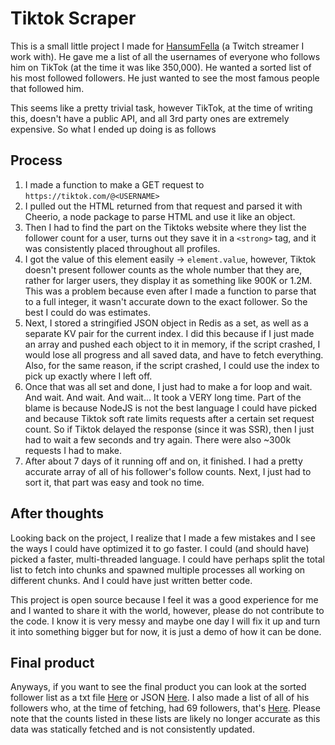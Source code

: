 # Tiktok Scraper

This is a small little project I made for [HansumFella](https://hansumfella.com) (a Twitch streamer I work with). He gave me a list of all the usernames of everyone who follows him on TikTok (at the time it was like 350,000). He wanted a sorted list of his most followed followers. He just wanted to see the most famous people that followed him.

This seems like a pretty trivial task, however TikTok, at the time of writing this, doesn't have a public API, and all 3rd party ones are extremely expensive. So what I ended up doing is as follows

## Process
1. I made a function to make a GET request to `https://tiktok.com/@<USERNAME>`
2. I pulled out the HTML returned from that request and parsed it with Cheerio, a node package to parse HTML and use it like an object.
3. Then I had to find the part on the Tiktoks website where they list the follower count for a user, turns out they save it in a `<strong>` tag, and it was consistently placed throughout all profiles.
4. I got the value of this element easily -> `element.value`, however, Tiktok doesn't present follower counts as the whole number that they are, rather for larger users, they display it as something like 900K or 1.2M. This was a problem because even after I made a function to parse that to a full integer, it wasn't accurate down to the exact follower. So the best I could do was estimates.
5. Next, I stored a stringified JSON object in Redis as a set, as well as a separate KV pair for the current index. I did this because if I just made an array and pushed each object to it in memory, if the script crashed, I would lose all progress and all saved data, and have to fetch everything. Also, for the same reason, if the script crashed, I could use the index to pick up exactly where I left off.
6. Once that was all set and done, I just had to make a for loop and wait. And wait. And wait. And wait... It took a VERY long time. Part of the blame is because NodeJS is not the best language I could have picked and because Tiktok soft rate limits requests after a certain set request count. So if Tiktok delayed the response (since it was SSR), then I just had to wait a few seconds and try again. There were also ~300k requests I had to make.
7. After about 7 days of it running off and on, it finished. I had a pretty accurate array of all of his follower's follow counts. Next, I just had to sort it, that part was easy and took no time.

## After thoughts
Looking back on the project, I realize that I made a few mistakes and I see the ways I could have optimized it to go faster. I could (and should have) picked a faster, multi-threaded language. I could have perhaps split the total list to fetch into chunks and spawned multiple processes all working on different chunks. And I could have just written better code. 

This project is open source because I feel it was a good experience for me and I wanted to share it with the world, however, please do not contribute to the code. I know it is very messy and maybe one day I will fix it up and turn it into something bigger but for now, it is just a demo of how it can be done.

## Final product
Anyways, if you want to see the final product you can look at the sorted follower list as a txt file [Here](https://github.com/dickeyy/tiktok-scraper/blob/main/src/data/followers-sorted.txt) or JSON [Here](https://github.com/dickeyy/tiktok-scraper/blob/main/src/data/followers-sorted.json). 
I also made a list of all of his followers who, at the time of fetching, had 69 followers, that's [Here](https://github.com/dickeyy/tiktok-scraper/blob/main/src/data/followers-sorted.txt). Please note that the counts listed in these lists are likely no longer accurate as this data was statically fetched and is not consistently updated.

